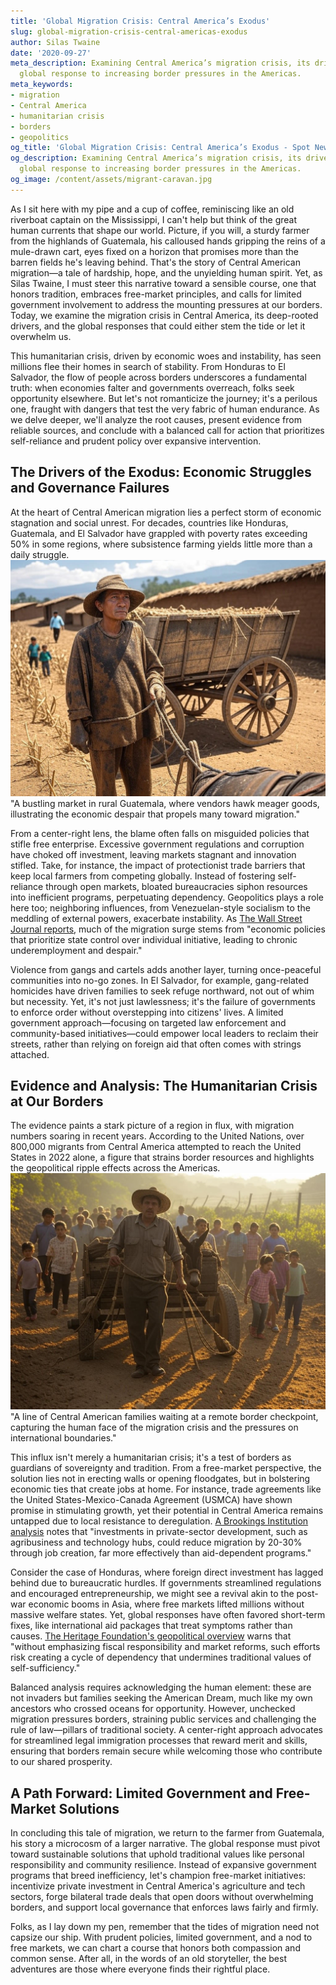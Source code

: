 ```yaml
---
title: 'Global Migration Crisis: Central America’s Exodus'
slug: global-migration-crisis-central-americas-exodus
author: Silas Twaine
date: '2020-09-27'
meta_description: Examining Central America’s migration crisis, its drivers, and the
  global response to increasing border pressures in the Americas.
meta_keywords:
- migration
- Central America
- humanitarian crisis
- borders
- geopolitics
og_title: 'Global Migration Crisis: Central America’s Exodus - Spot News 24'
og_description: Examining Central America’s migration crisis, its drivers, and the
  global response to increasing border pressures in the Americas.
og_image: /content/assets/migrant-caravan.jpg
---
```


As I sit here with my pipe and a cup of coffee, reminiscing like an old riverboat captain on the Mississippi, I can't help but think of the great human currents that shape our world. Picture, if you will, a sturdy farmer from the highlands of Guatemala, his calloused hands gripping the reins of a mule-drawn cart, eyes fixed on a horizon that promises more than the barren fields he's leaving behind. That's the story of Central American migration—a tale of hardship, hope, and the unyielding human spirit. Yet, as Silas Twaine, I must steer this narrative toward a sensible course, one that honors tradition, embraces free-market principles, and calls for limited government involvement to address the mounting pressures at our borders. Today, we examine the migration crisis in Central America, its deep-rooted drivers, and the global responses that could either stem the tide or let it overwhelm us.

This humanitarian crisis, driven by economic woes and instability, has seen millions flee their homes in search of stability. From Honduras to El Salvador, the flow of people across borders underscores a fundamental truth: when economies falter and governments overreach, folks seek opportunity elsewhere. But let's not romanticize the journey; it's a perilous one, fraught with dangers that test the very fabric of human endurance. As we delve deeper, we'll analyze the root causes, present evidence from reliable sources, and conclude with a balanced call for action that prioritizes self-reliance and prudent policy over expansive intervention.

## The Drivers of the Exodus: Economic Struggles and Governance Failures

At the heart of Central American migration lies a perfect storm of economic stagnation and social unrest. For decades, countries like Honduras, Guatemala, and El Salvador have grappled with poverty rates exceeding 50% in some regions, where subsistence farming yields little more than a daily struggle. ![Economic hardship in a Guatemalan village](/content/assets/guatemalan-village-market.jpg) "A bustling market in rural Guatemala, where vendors hawk meager goods, illustrating the economic despair that propels many toward migration."

From a center-right lens, the blame often falls on misguided policies that stifle free enterprise. Excessive government regulations and corruption have choked off investment, leaving markets stagnant and innovation stifled. Take, for instance, the impact of protectionist trade barriers that keep local farmers from competing globally. Instead of fostering self-reliance through open markets, bloated bureaucracies siphon resources into inefficient programs, perpetuating dependency. Geopolitics plays a role here too; neighboring influences, from Venezuelan-style socialism to the meddling of external powers, exacerbate instability. As [The Wall Street Journal reports](https://www.wsj.com/articles/central-america-migration-drivers-2023), much of the migration surge stems from "economic policies that prioritize state control over individual initiative, leading to chronic underemployment and despair."

Violence from gangs and cartels adds another layer, turning once-peaceful communities into no-go zones. In El Salvador, for example, gang-related homicides have driven families to seek refuge northward, not out of whim but necessity. Yet, it's not just lawlessness; it's the failure of governments to enforce order without overstepping into citizens' lives. A limited government approach—focusing on targeted law enforcement and community-based initiatives—could empower local leaders to reclaim their streets, rather than relying on foreign aid that often comes with strings attached.

## Evidence and Analysis: The Humanitarian Crisis at Our Borders

The evidence paints a stark picture of a region in flux, with migration numbers soaring in recent years. According to the United Nations, over 800,000 migrants from Central America attempted to reach the United States in 2022 alone, a figure that strains border resources and highlights the geopolitical ripple effects across the Americas. ![Migrants navigating border routes](/content/assets/migrants-border-crossing.jpg) "A line of Central American families waiting at a remote border checkpoint, capturing the human face of the migration crisis and the pressures on international boundaries."

This influx isn't merely a humanitarian crisis; it's a test of borders as guardians of sovereignty and tradition. From a free-market perspective, the solution lies not in erecting walls or opening floodgates, but in bolstering economic ties that create jobs at home. For instance, trade agreements like the United States-Mexico-Canada Agreement (USMCA) have shown promise in stimulating growth, yet their potential in Central America remains untapped due to local resistance to deregulation. [A Brookings Institution analysis](https://www.brookings.edu/research/drivers-of-central-america-migration/) notes that "investments in private-sector development, such as agribusiness and technology hubs, could reduce migration by 20-30% through job creation, far more effectively than aid-dependent programs."

Consider the case of Honduras, where foreign direct investment has lagged behind due to bureaucratic hurdles. If governments streamlined regulations and encouraged entrepreneurship, we might see a revival akin to the post-war economic booms in Asia, where free markets lifted millions without massive welfare states. Yet, global responses have often favored short-term fixes, like international aid packages that treat symptoms rather than causes. [The Heritage Foundation's geopolitical overview](https://www.heritage.org/global-politics/report/central-america-migration-geopolitics) warns that "without emphasizing fiscal responsibility and market reforms, such efforts risk creating a cycle of dependency that undermines traditional values of self-sufficiency."

Balanced analysis requires acknowledging the human element: these are not invaders but families seeking the American Dream, much like my own ancestors who crossed oceans for opportunity. However, unchecked migration pressures borders, straining public services and challenging the rule of law—pillars of traditional society. A center-right approach advocates for streamlined legal immigration processes that reward merit and skills, ensuring that borders remain secure while welcoming those who contribute to our shared prosperity.

## A Path Forward: Limited Government and Free-Market Solutions

In concluding this tale of migration, we return to the farmer from Guatemala, his story a microcosm of a larger narrative. The global response must pivot toward sustainable solutions that uphold traditional values like personal responsibility and community resilience. Instead of expansive government programs that breed inefficiency, let's champion free-market initiatives: incentivize private investment in Central America's agriculture and tech sectors, forge bilateral trade deals that open doors without overwhelming borders, and support local governance that enforces laws fairly and firmly.


Folks, as I lay down my pen, remember that the tides of migration need not capsize our ship. With prudent policies, limited government, and a nod to free markets, we can chart a course that honors both compassion and common sense. After all, in the words of an old storyteller, the best adventures are those where everyone finds their rightful place.